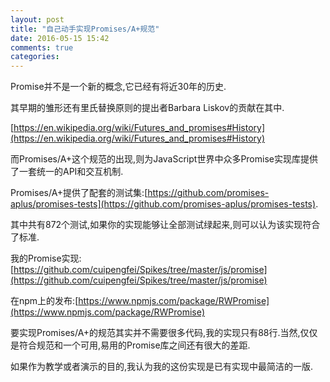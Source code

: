 ```yaml
---
layout: post
title: "自己动手实现Promises/A+规范"
date: 2016-05-15 15:42
comments: true
categories:
---
```


Promise并不是一个新的概念,它已经有将近30年的历史.

其早期的雏形还有里氏替换原则的提出者Barbara Liskov的贡献在其中.

[https://en.wikipedia.org/wiki/Futures_and_promises#History](https://en.wikipedia.org/wiki/Futures_and_promises#History)

而Promises/A+这个规范的出现,则为JavaScript世界中众多Promise实现库提供了一套统一的API和交互机制.

Promises/A+提供了配套的测试集:[https://github.com/promises-aplus/promises-tests](https://github.com/promises-aplus/promises-tests).

其中共有872个测试,如果你的实现能够让全部测试绿起来,则可以认为该实现符合了标准.

我的Promise实现:[https://github.com/cuipengfei/Spikes/tree/master/js/promise](https://github.com/cuipengfei/Spikes/tree/master/js/promise)

在npm上的发布:[https://www.npmjs.com/package/RWPromise](https://www.npmjs.com/package/RWPromise)

要实现Promises/A+的规范其实并不需要很多代码,我的实现只有88行.当然,仅仅是符合规范和一个可用,易用的Promise库之间还有很大的差距.

如果作为教学或者演示的目的,我认为我的这份实现是已有实现中最简洁的一版.